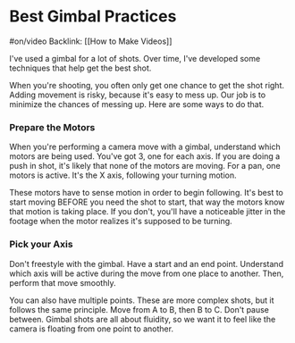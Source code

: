 # Best Gimbal Practices
#on/video 
Backlink: [[How to Make Videos]]


I've used a gimbal for a lot of shots. Over time, I've developed some techniques that help get the best shot.

When you're shooting, you often only get one chance to get the shot right. Adding movement is risky, because it's easy to mess up. Our job is to minimize the chances of messing up. Here are some ways to do that.

### Prepare the Motors

When you're performing a camera move with a gimbal, understand which motors are being used. You've got 3, one for each axis. If you are doing a push in shot, it's likely that none of the motors are moving. For a pan, one motors is active. It's the X axis, following your turning motion. 

These motors have to sense motion in order to begin following. It's best to start moving BEFORE you need the shot to start, that way the motors know that motion is taking place. If you don't, you'll have a noticeable jitter in the footage when the motor realizes it's supposed to be turning.  

### Pick your Axis

Don't freestyle with the gimbal. Have a start and an end point. Understand which axis will be active during the move from one place to another. Then, perform that move smoothly. 

You can also have multiple points. These are more complex shots, but it follows the same principle. Move from A to B, then B to C. Don't pause between. Gimbal shots are all about fluidity, so we want it to feel like the camera is floating from one point to another. 


